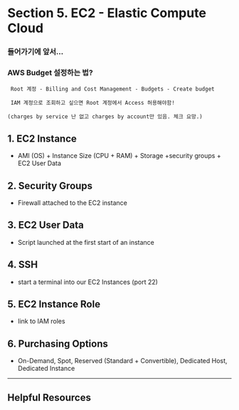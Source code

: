 # Section 5. EC2 - Elastic Compute Cloud

### 들어가기에 앞서...
### AWS Budget 설정하는 법?
     Root 계정 - Billing and Cost Management - Budgets - Create budget
     
     IAM 계정으로 조회하고 싶으면 Root 계정에서 Access 허용해야함!

    (charges by service 난 없고 charges by account만 있음. 체크 요망.)
  


## 1. EC2 Instance

- AMI (OS) + Instance Size (CPU + RAM) + Storage +security groups + EC2 User Data

## 2. Security Groups

- Firewall attached to the EC2 instance

## 3. EC2 User Data

- Script launched at the first start of an instance
  
## 4. SSH

- start a terminal into our EC2 Instances (port 22)
  
## 5. EC2 Instance Role

- link to IAM roles

## 6. Purchasing Options

- On-Demand, Spot, Reserved (Standard + Convertible), Dedicated Host, Dedicated Instance


<hr>

## Helpful Resources

